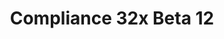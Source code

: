 ---
layout: post
title: Compliance 32x Beta 12
permalink: /compliance32x/B12
header-img: https://database.faithfulpack.net/images/website/posts/32x/B12.jpg

description: |
  Due to our Texture Guidelines recently changing, we have decided to step up our quality control and to remove all textures that no longer follow our guidelines. Please read <a href="../../compliance32x/Announcement%20Regarding%20Placeholder%20Textures">this announcement</a> if you haven't already.
  <br>
  Fortunately, this isn't everything this beta is about, as we're also presenting some new exciting texture updates! You can now burn in style with our fancy new fire textures, which, like the nether portal, have been procedurally generated based on code used in legacy Minecraft versions. Additionally, Mobile players will now finally be able to enjoy the ever-present HUD in double the resolution!
  <br>
  Read the full changelog below&#58;

changelog:
  Added:
    Blocks:
      - Exposed Copper (Aerod)
      - Azalea Tops (Aerod)
      - Potted Azalea Tops (EachMenderKhai)
    Bedrock UI:
      - Mobile UI ([author name redacted])
      - RTX Label ([author name redacted])
      - Update ([author name redacted])
      - Rotate ([author name redacted])
      - Friend2 ([author name redacted])
      - Wrenches1 ([author name redacted])
      - Mash-up Paint Brush ([author name redacted])
      - Text Colour Paint Brush ([author name redacted])
      - Mash-up Icon ([author name redacted])
      - Local ([author name redacted])
    Entities:
      - Black Llama Decor ([author name redacted])
  Changed:
    Blocks:
      - Respawn Anchor Top (catsofwar)
      - Magma Block (Aerod)
      - Fire (LethalChicken, catsofwar)
      - Soul Fire (LethalChicken, catsofwar)
      - Tuff (LethalChicken)
      - Calcite (LethalChicken)
      - Smooth Basalt (LethalChicken)
      - Azalea Sides (Aerod)
      - Potted Azalea Tops (EachMenderKhai)
      - Potted Azalea Sides (EachMenderKhai)
      - Flowering Azalea Leaves (EachMenderKhai)
      - TNT Side ([author name redacted])
      - Enchanting Table Top (DMgaming)
      - Vines (Alexsor)
      - Nether Wart (Alexsor)
      - Oxidised Copper (Aerod)
    Items:
      - (Bedrock) Cat Spawn Egg ([author name redacted])
      - (Bedrock) Panda Spawn Egg ([author name redacted])
      - (Bedrock) Wandering Trader Spawn Egg ([author name redacted])
      - Popped Chorus Fruit (EachMenderKhai)
      - Turtle Egg (Fabri)
      - Melon Slice (Alexsor)
      - Glistering Melon Slice (Alexsor)
      - Bowl (Alexsor)
      - Beetroot Soup (Alexsor)
      - Mushroom Stew (Alexsor)
      - Rabbit Stew (Alexsor)
      - Suspicious Stew (Alexsor)
      - Melon Seeds (Alexsor)
      - Pumpkin Seeds (Alexsor)
      - Bamboo ([author name redacted])
      - Music Discs ([author name redacted])
      - Apple (Alexsor)
      - Golden Apple (Alexsor)
      - Crimson Door (EachMenderKhai)
    Entities:
      - Snow Golem (Alexsor)
      - Drowned Outer Layer (Aerod)
      - Snow Villager (Fabri)
      - Pufferfish (Alexsor)
      - Skeleton (Alexsor)
      - Stray (Alexsor)
      - Stray Overlay (Alexsor)
      - Wither Skeleton (Alexsor)
      - Plains Villager (Fabri)
      - Piglin Brute (Tekayo)
    Status Effects:
      - Water Breathing ([author name redacted])
      - Glowing (DMgaming)
  Fixed:
    - Floating pixels on worn elytra (Tekayo)
    - Nonlatin European font (magneticflux-)
    - Diamond Chestplate item colours
  Removed:
    - All textures that are no longer compliant with our guidelines. Please see our Announcement Regarding Placeholder Textures for more information.

downloads:
  1.17.1 for Java Edition:
    GitHub: https://github.com/Faithful-Resource-Pack/Faithful-Java-32x/releases/download/beta-12/Compliance-32x-Java-Beta-12.zip
    CurseForge: https://www.curseforge.com/minecraft/texture-packs/faithful-32x/download/3396215
  1.17.10 for Bedrock Edition:
    GitHub: https://github.com/Faithful-Resource-Pack/Faithful-Bedrock-32x/releases/download/beta-12/Compliance-32x-Bedrock-Beta-12.mcpack
    CurseForge: https://www.curseforge.com/minecraft-bedrock/addons/compliance-32x-bedrock/download/3396976
---